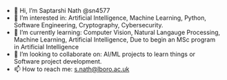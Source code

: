 - 👋 Hi, I’m Saptarshi Nath @sn4577
- 👀 I’m interested in: Artificial Intelligence, Machine Learning, Python, Software Engineering, Cryptography, Cybersecurity.
- 🌱 I’m currently learning: Computer Vision, Natural Langauge Processing, Machine Learning, Artificial Intelligence, Due to begin an MSc program in Artificial Intelligence
- 💞️ I’m looking to collaborate on: AI/ML projects to learn things or Software project development.
- 📫 How to reach me: s.nath@lboro.ac.uk 

<!---
sn4577/sn4577 is a ✨ special ✨ repository because its `README.md` (this file) appears on your GitHub profile.
You can click the Preview link to take a look at your changes.
--->
